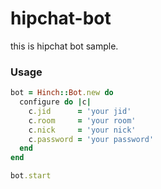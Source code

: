 hipchat-bot
===========

this is hipchat bot sample.

### Usage
```ruby
bot = Hinch::Bot.new do
  configure do |c|
    c.jid      = 'your jid'
    c.room     = 'your room'
    c.nick     = 'your nick'
    c.password = 'your password'                                                                                                                                                                                   
  end
end

bot.start
```

